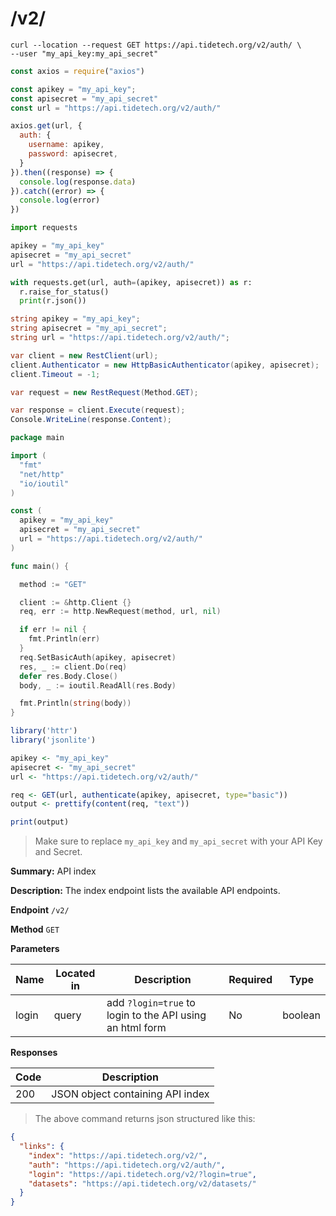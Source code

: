 # /v2/

```shell
curl --location --request GET https://api.tidetech.org/v2/auth/ \
--user "my_api_key:my_api_secret"
```

```javascript
const axios = require("axios")

const apikey = "my_api_key";
const apisecret = "my_api_secret"
const url = "https://api.tidetech.org/v2/auth/"

axios.get(url, {
  auth: {
    username: apikey,
    password: apisecret,
  }
}).then((response) => {
  console.log(response.data)
}).catch((error) => {
  console.log(error)
})
```

```python
import requests

apikey = "my_api_key"
apisecret = "my_api_secret"
url = "https://api.tidetech.org/v2/auth/"

with requests.get(url, auth=(apikey, apisecret)) as r:
  r.raise_for_status()
  print(r.json())
```

```csharp
string apikey = "my_api_key";
string apisecret = "my_api_secret";
string url = "https://api.tidetech.org/v2/auth/";

var client = new RestClient(url);
client.Authenticator = new HttpBasicAuthenticator(apikey, apisecret);
client.Timeout = -1;

var request = new RestRequest(Method.GET);

var response = client.Execute(request);
Console.WriteLine(response.Content);
```

```go
package main

import (
  "fmt"
  "net/http"
  "io/ioutil"
)

const (
  apikey = "my_api_key"
  apisecret = "my_api_secret"
  url = "https://api.tidetech.org/v2/auth/"
)

func main() {

  method := "GET"

  client := &http.Client {}
  req, err := http.NewRequest(method, url, nil)

  if err != nil {
    fmt.Println(err)
  }
  req.SetBasicAuth(apikey, apisecret)
  res, _ := client.Do(req)
  defer res.Body.Close()
  body, _ := ioutil.ReadAll(res.Body)

  fmt.Println(string(body))
}
```

```r
library('httr')
library('jsonlite')

apikey <- "my_api_key"
apisecret <- "my_api_secret"
url <- "https://api.tidetech.org/v2/auth/"

req <- GET(url, authenticate(apikey, apisecret, type="basic"))
output <- prettify(content(req, "text"))

print(output)
```

> Make sure to replace `my_api_key` and `my_api_secret` with your API Key and Secret.


**Summary:** API index

**Description:** The index endpoint lists the available API endpoints.

**Endpoint** `/v2/`

**Method** `GET`


**Parameters**

| Name | Located in | Description | Required | Type |
| ---- | ---------- | ----------- | -------- | ---- |
| login | query | add `?login=true` to login to the API using an html form | No | boolean |

**Responses**

| Code | Description |
| ---- | ----------- |
| 200 | JSON object containing API index |


> The above command returns json structured like this:

```json
{
  "links": {
    "index": "https://api.tidetech.org/v2/",
    "auth": "https://api.tidetech.org/v2/auth/",
    "login": "https://api.tidetech.org/v2/?login=true",
    "datasets": "https://api.tidetech.org/v2/datasets/"
  }
}
```